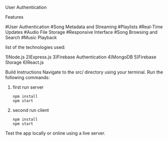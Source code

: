 User Authentication

Features

#User Authentication
#Song Metadata and Streaming
#Playlists
#Real-Time Updates
#Audio File Storage
#Responsive Interface
#Song Browsing and Search
#Music Playback




list of the technologies used:

 1)Node.js
 2)Express.js
 3)Firebase Authentication
 4)MongoDB
 5)Firebase Storage
 6)React.js




Build Instructions
Navigate to the src/ directory using your terminal.
Run the following commands:
1) first run server

       npm install
       npm start

3) second run client
   
       npm install
       npm start
   
Test the app locally or online using a live server. 
